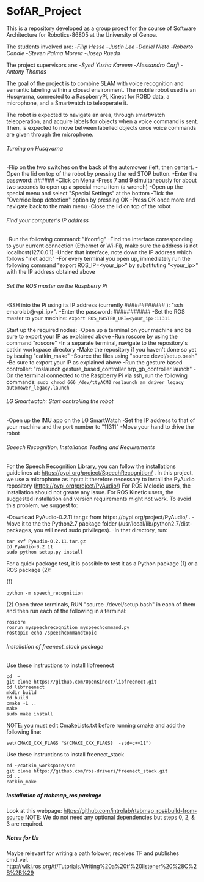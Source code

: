 # SofAR_Project

This is a repository developed as a group proect for the course of Software Architecture for Robotics-86805 at the University of Genoa. 

The students involved are:
-_Filip Hesse_
-_Justin Lee_
-_Daniel Nieto_
-_Roberto Canale_
-_Steven Palma Morera_
-_Josep Rueda_

The project supervisors are: 
-_Syed Yusha Kareem_
-_Alessandro Carfì_
-_Antony Thomas_

The goal of the project is to combine SLAM with voice recognition and semantic labeling within a closed environment. 
The mobile robot used is an Husqvarna, connected to a RaspberryPi, Kinect for RGBD data, a microphone, and a Smartwatch to teleoperate it. 

The robot is expected to navigate an area, through smartwatch teleoperation, and acquire labels for objects when a voice command is sent. Then, is expected to move between labelled objects once voice commands are given through the microphone. 

###### Turning on Husqvarna ######
-Flip on the two switches on the back of the automower (left, then center).
-Open the lid on top of the robot by pressing the red STOP button.
-Enter the password: ######
-Click on Menu
-Press 7 and 9 simultaneously for about two seconds to open up a special menu item (a wrench)
-Open up the special menu and select "Special Settings" at the bottom
-Tick the "Override loop detection" option by pressing OK
-Press OK once more and navigate back to the main menu
-Close the lid on top of the robot

###### Find your computer's IP address ######
-Run the following command: "ifconfig"
-Find the interface corresponding to your current connection (Ethernet or Wi-Fi), make sure the address is not localhost(127.0.0.1)
-Under that interface, note down the IP address which follows "inet addr:"
-For every terminal you open up, immediately run the following command "export ROS_IP=<your_ip>" by substituting "<your_ip>" with the IP address obtained above

######  Set the ROS master on the Raspberry Pi ######
-SSH into the Pi using its IP address (currently ############ ): "ssh emarolab@<pi_ip>".
-Enter the password: ###########
-Set the ROS master to your machine: ```export ROS_MASTER_URI=<your_ip>:11311 ```

Start up the required nodes:
-Open up a terminal on your machine and be sure to export your IP as explained above
-Run roscore by using the command "roscore"
-In a separate terminal, navigate to the repository's catkin workspace directory
-Make the repository if you haven't done so yet by issuing "catkin_make"
-Source the files using "source devel/setup.bash"
-Be sure to export your IP as explained above
-Run the gesture based controller: "roslaunch gesture_based_controller hrp_gb_controller.launch"
-On the terminal connected to the Raspberry Pi via ssh, run the following commands:
   ```sudo chmod 666 /dev/ttyACM0```
   ```roslaunch am_driver_legacy automower_legacy.launch```
    
###### LG Smartwatch: Start controlling the robot ######
-Open up the IMU app on the LG SmartWatch
-Set the IP address to that of your machine and the port number to "11311"
-Move your hand to drive the robot


###### Speech Recognition, Installation Testing and Requirements ######

For the Speech Recognition Library, you can follow the installations guidelines at:  https://pypi.org/project/SpeechRecognition/ .
In this project, we use a microphone as input: it therefore necessary to install the PyAudio repository (https://pypi.org/project/PyAudio/)
For ROS Melodic users, the installation should not greate any issue. 
For ROS Kinetic users, the suggested installation and version requirements might not work. To avoid this problem, we suggest to:

-Download PyAudio-0.2.11.tar.gz from https: //pypi.org/project/PyAudio/ .
-Move it to the the Python2.7 package folder (/usr/local/lib/python2.7/dist-packages, you will need sudo privileges). 
-In that directory, run:

```
tar xvf PyAudio-0.2.11.tar.gz
cd PyAudio-0.2.11
sudo python setup.py install
```
For a quick package test, it is possible to test it as a Python package (1) or a ROS package (2):

(1)
```
python -m speech_recognition
```
(2) Open three terminals, RUN "source ./devel/setup.bash" in each of them and then run each of the following in a terminal:
```
roscore
rosrun myspeechrecognition myspeechcommand.py
rostopic echo /speechcommandtopic
```

 ###### Installation of freenect_stack package #######
Use these instructions to install libfreenect
```
cd  ~    
git clone https://github.com/OpenKinect/libfreenect.git    
cd libfreenect    
mkdir build   
cd build
cmake -L ..    
make
sudo make install
```
NOTE: you must edit CmakeLists.txt before running cmake and add the following line:
```
set(CMAKE_CXX_FLAGS "${CMAKE_CXX_FLAGS}  -std=c++11")
```
Use these instructions to install freenect_stack
```
cd ~/catkin_workspace/src
git clone https://github.com/ros-drivers/freenect_stack.git
cd ..
catkin_make
```
##### Installation of rtabmap_ros package #####
Look at this webpage: https://github.com/introlab/rtabmap_ros#build-from-source
NOTE: We do not need any optional dependencies but steps 0, 2, & 3 are required.


##### Notes for Us #####
Maybe relevant for writing a path folower, receives TF and publishes cmd_vel. 
http://wiki.ros.org/tf/Tutorials/Writing%20a%20tf%20listener%20%28C%2B%2B%29
